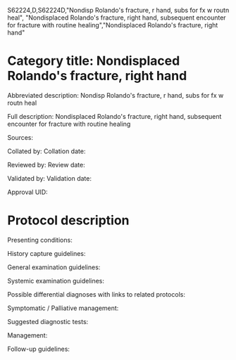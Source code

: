 S62224,D,S62224D,"Nondisp Rolando's fracture, r hand, subs for fx w routn heal", "Nondisplaced Rolando's fracture, right hand, subsequent encounter for fracture with routine healing","Nondisplaced Rolando's fracture, right hand"
# Category title: Nondisplaced Rolando's fracture, right hand

Abbreviated description: Nondisp Rolando's fracture, r hand, subs for fx w routn heal

Full description: Nondisplaced Rolando's fracture, right hand, subsequent encounter for fracture with routine healing

Sources:

Collated by:
Collation date:

Reviewed by:
Review date:

Validated by:
Validation date:

Approval UID:

# Protocol description

Presenting conditions:

History capture guidelines:

General examination guidelines:

Systemic examination guidelines:

Possible differential diagnoses with links to related protocols:

Symptomatic / Palliative management:

Suggested diagnostic tests:

Management:

Follow-up guidelines:
